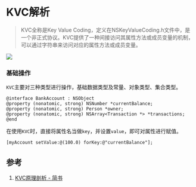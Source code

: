 # KVC解析

> KVC全称是Key Value Coding，定义在NSKeyValueCoding.h文件中，是一个非正式协议。KVC提供了一种间接访问其属性方法或成员变量的机制，可以通过字符串来访问对应的属性方法或成员变量。

![](http://oc98nass3.bkt.clouddn.com/15359757363122.jpg)

### 基础操作

`KVC`主要对三种类型进行操作，基础数据类型及常量、对象类型、集合类型。

```objc
@interface BankAccount : NSObject
@property (nonatomic, strong) NSNumber *currentBalance;
@property (nonatomic, strong) Person *owner;
@property (nonatomic, strong) NSArray<Transaction *> *transactions;
@end
```

在使用`KVC`时，直接将属性名当做`key`，并设置`value`，即可对属性进行赋值。

```objc
[myAccount setValue:@(100.0) forKey:@"currentBalance"];
```



## 参考

1. [KVC原理剖析 - 简书](https://www.jianshu.com/p/1d39bc610a5b)
